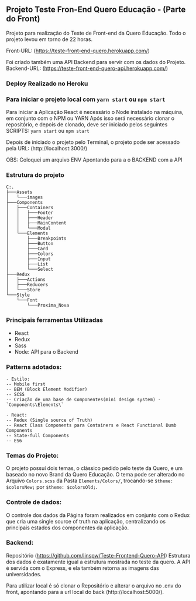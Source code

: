 ## Projeto Teste Fron-End Quero Educação - (Parte do Front)

Projeto para realização do Teste de Front-end da Quero Educação.
Todo o projeto levou em torno de 22 horas.

Front-URL: (https://teste-front-end-quero.herokuapp.com/)

Foi criado também uma API Backend para servir com os dados do Projeto.
Backend-URL: (https://teste-front-end-quero-api.herokuapp.com/)

### Deploy Realizado no Heroku


### Para iniciar o projeto local com `yarn start` ou `npm start`

Para iniciar a Aplicação React é necessário o Node instalado na máquina, em conjunto com o NPM ou YARN 
Após isso será necessário clonar o repositório, e depois de clonado, deve ser iniciado pelos seguintes SCRIPTS: `yarn start` ou `npm start`

Depois de iniciado o projeto pelo Terminal, o projeto pode ser acessado pela URL: (http://localhost:3000/)

OBS: Coloquei um arquivo ENV Apontando para a o BACKEND com a API

### Estrutura do projeto
```
C:.
├───Assets
│   └───images
├───Components
│   ├───Containers
│   │   ├───Footer
│   │   ├───Header
│   │   ├───MainContent
│   │   └───Modal
│   └───Elements
│       ├───Breakpoints
│       ├───Button
│       ├───Card
│       ├───Colors
│       ├───Input
│       ├───List
│       └───Select
├───Redux
│   ├───Actions
│   ├───Reducers
│   └───Store
└───Style
    └───Font
        └───Proxima_Nova
```
### Principais ferramentas Utilizadas

- React
- Redux
- Sass
- Node: API para o Backend

### Patterns adotados:
```
- Estilo:
-- Mobile first
-- BEM (Block Element Modifier)
-- SCSS
-- Criação de uma base de Componentes(mini design system) - `Components\Elements\`

- React:
-- Redux (Single source of Truth)
-- React Class Components para Containers e React Functional Dumb Components
-- State-full Components
-- ES6 
```
### Temas do Projeto:

O projeto possuí dois temas, o clássico pedido pelo teste da Quero, e um baseado no novo Brand da Quero Educação.
O tema pode ser alterado no Arquivo `Colors.scss` da Pasta `Elements/Colors/`, trocando-se `$theme: $colorsNew;` por `$theme: $colorsOld;`.

### Controle de dados:

O controle dos dados da Página foram realizados em conjunto com o Redux que cria uma single source of truth na aplicação, centralizando os principais estados dos componentes da aplicação.

### Backend:
Repositório (https://github.com/linspw/Teste-Frontend-Quero-API)
Estrutura dos dados é exatamente igual a estrutura mostrada no teste da quero.
A API é servida com o Express, e ela também retorna as imagens das universidades.

Para utilizar local é só clonar o Repositório e alterar o arquivo no .env do front, apontando para a url local do back (http://localhost:5000/).
